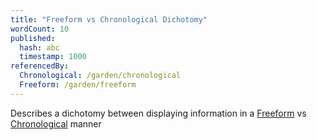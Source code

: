 ```yaml
---
title: "Freeform vs Chronological Dichotomy"
wordCount: 10
published:
  hash: abc
  timestamp: 1000
referencedBy:
  Chronological: /garden/chronological
  Freeform: /garden/freeform
---
```


Describes a dichotomy between displaying information in a [Freeform](/garden/freeform) vs [Chronological](/garden/chronological) manner